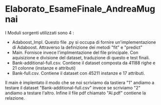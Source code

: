 # Elaborato_EsameFinale_AndreaMugnai

I Moduli sorgenti utilizzati sono 4 :
- Adaboost_Impl. Questo file .py si occupa di fornire un'implementazione di Adaboost. Attraverso la definizione dei metodi "fit" e "predict"
- Main. Fornisce invece l'implmentazione del file principale. Con aquisizione e divisione del dataset, traduzione di questo e test finali. 
- Bank-additional-full.csv. Contiene il dataset composta da 41188 righe e 21 colonne (instanze e attributi)
- Bank-full.csv. Contiene il dataset con 45211 instanze e 17 attributi.

Il main è implentato il modo che se noi scriviamo da tastiera "1" andiamo a testare il dataset "Bank-additional-full.csv" invece se scriviamo "2" andiamo a testare l'altro.
Infine il file pdf chiamato "AI.pdf" contiene la relazione.
